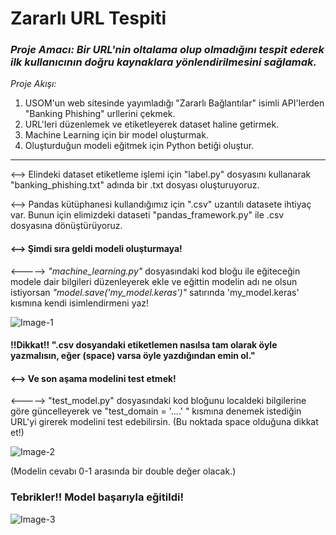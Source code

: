 
# Zararlı URL Tespiti 

### _Proje Amacı: Bir URL'nin oltalama olup olmadığını tespit ederek ilk kullanıcının doğru kaynaklara yönlendirilmesini sağlamak._

*Proje Akışı:*
1. USOM'un web sitesinde yayımladığı "Zararlı Bağlantılar" isimli API'lerden "Banking Phishing" urllerini çekmek.
2. URL'leri düzenlemek ve etiketleyerek dataset haline getirmek.
3. Machine Learning için bir model oluşturmak.
4. Oluşturduğun modeli eğitmek için Python betiği oluştur.

---------------------------------------------------------------------------

<--> Elindeki dataset etiketleme işlemi için "label.py" dosyasını kullanarak "banking_phishing.txt" adında bir .txt dosyası oluşturuyoruz.

<--> Pandas kütüphanesi kullandığımız için ".csv" uzantılı datasete ihtiyaç var. Bunun için elimizdeki dataseti "pandas_framework.py" ile .csv dosyasına dönüştürüyoruz.

#### <--> Şimdi sıra geldi modeli oluşturmaya! 
    
<-----> _"machine_learning.py"_ dosyasındaki kod bloğu ile eğiteceğin modele dair bilgileri düzenleyerek ekle ve eğittin modelin adı ne olsun istiyorsan _"model.save('my_model.keras')"_ satırında 'my_model.keras' kısmına kendi isimlendirmeni yaz!
    
![Image-1](https://github.com/user-attachments/assets/10c1a52a-e1e4-4c3c-b146-36174082443d)
    
#### !!Dikkat!! ".csv dosyandaki etiketlemen nasılsa tam olarak öyle yazmalısın, eğer (space) varsa öyle yazdığından emin ol."

#### <--> Ve son aşama modelini test etmek! 

<-----> "test_model.py" dosyasındaki kod bloğunu localdeki bilgilerine göre güncelleyerek ve "test_domain = '....' " kısmına denemek istediğin URL'yi girerek modelini test edebilirsin. (Bu noktada space olduğuna dikkat et!)

![Image-2](https://github.com/user-attachments/assets/599a1492-a191-432f-9ebb-43d9bbe72f73)

(Modelin cevabı 0-1 arasında bir double değer olacak.)

### Tebrikler!! Model başarıyla eğitildi!

![Image-3](https://github.com/user-attachments/assets/a204218f-34fb-49e2-a6af-750d3d66baf4)
